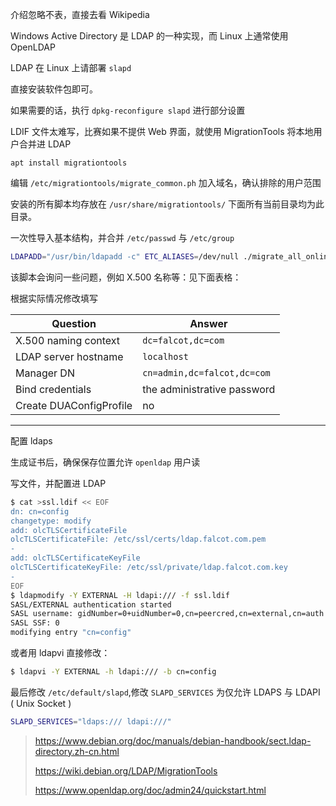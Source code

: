 介绍忽略不表，直接去看 Wikipedia

Windows Active Directory 是 LDAP 的一种实现，而 Linux 上通常使用 OpenLDAP

LDAP 在 Linux 上请部署 `slapd`

直接安装软件包即可。

如果需要的话，执行 `dpkg-reconfigure slapd` 进行部分设置

LDIF 文件太难写，比赛如果不提供 Web 界面，就使用 MigrationTools 将本地用户合并进 LDAP

`apt install migrationtools`

编辑 `/etc/migrationtools/migrate_common.ph` 加入域名，确认排除的用户范围

安装的所有脚本均存放在 `/usr/share/migrationtools/` 下面所有当前目录均为此目录。

一次性导入基本结构，并合并 `/etc/passwd` 与 `/etc/group` 

```sh
LDAPADD="/usr/bin/ldapadd -c" ETC_ALIASES=/dev/null ./migrate_all_online.sh
```

该脚本会询问一些问题，例如 X.500 名称等：见下面表格：

根据实际情况修改填写

| Question | Answer |
| --- |  --- |
| X.500 naming context | `dc=falcot,dc=com` |
| LDAP server hostname | `localhost` |
| Manager DN | `cn=admin,dc=falcot,dc=com` |
| Bind credentials | the administrative password |
| Create DUAConfigProfile | no |

---

配置 ldaps

生成证书后，确保保存位置允许 `openldap` 用户读

写文件，并配置进 LDAP

```sh
$ cat >ssl.ldif << EOF
dn: cn=config
changetype: modify
add: olcTLSCertificateFile
olcTLSCertificateFile: /etc/ssl/certs/ldap.falcot.com.pem
-
add: olcTLSCertificateKeyFile
olcTLSCertificateKeyFile: /etc/ssl/private/ldap.falcot.com.key
-
EOF
$ ldapmodify -Y EXTERNAL -H ldapi:/// -f ssl.ldif
SASL/EXTERNAL authentication started
SASL username: gidNumber=0+uidNumber=0,cn=peercred,cn=external,cn=auth
SASL SSF: 0
modifying entry "cn=config"
```

或者用 ldapvi 直接修改：

```sh
$ ldapvi -Y EXTERNAL -h ldapi:/// -b cn=config
```

最后修改 `/etc/default/slapd`,修改 `SLAPD_SERVICES` 为仅允许 LDAPS 与 LDAPI ( Unix Socket )

```sh
SLAPD_SERVICES="ldaps:/// ldapi:///"
```


> https://www.debian.org/doc/manuals/debian-handbook/sect.ldap-directory.zh-cn.html
>
> https://wiki.debian.org/LDAP/MigrationTools
>
> https://www.openldap.org/doc/admin24/quickstart.html